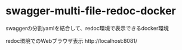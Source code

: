 # swagger-multi-file-redoc-docker

swaggerの分割yamlを結合して、redoc環境で表示できるdocker環境

redoc環境でのWebブラウザ表示
http://localhost:8081/
